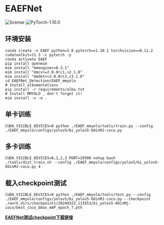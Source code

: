 # EAEFNet

![license](https://img.shields.io/badge/license-MIT-green) ![PyTorch-1.10.0](https://img.shields.io/badge/PyTorch-1.10.0-blue)



## 环境安装

```shell
conda create -n EAEF python=3.8 pytorch==1.10.1 torchvision==0.11.2 cudatoolkit=11.3 -c pytorch -y
conda activate EAEF
pip install openmim
mim install "mmengine>=0.3.1"
mim install "mmcv>=2.0.0rc1,<2.1.0"
mim install "mmdet>=3.0.0rc3,<3.1.0"
cd EAEFNet_Detection/EAEF_mmyolo
# Install albumentations
pip install -r requirements/albu.txt
# Install MMYOLO , don't forget it!
mim install -v -e .
```

## 单卡训练
```
CUDA_VISIBLE_DEVICES=0 python ./EAEF_mmyolo/tools/train.py --config ./EAEF_mmyolo/configs/yolov5/bi_yolov5-OdinMJ-coco.py
```
## 多卡训练

```
CUDA_VISIBLE_DEVICES=0,1,2,3 PORT=29500 nohup bash ./tools/dist_train.sh --config ./EAEF_mmyolo/configs/yolov5/bi_yolov5-OdinMJ-coco.py 4
```

## 载入checkpoint测试

```
CUDA_VISIBLE_DEVICES=0 python ./EAEF_mmyolo/tools/test.py --config ./EAEF_mmyolo/configs/yolov5/bi_yolov5-OdinMJ-coco.py --checkpoint ./work_dirs/checkpoints/20240322_113553/bi_yolov5-OdinMj-coco/best_coco_bbox_mAP_epoch_7.pth
```

[**EAEFNet测试checkpoint下载链接**](https://pan.baidu.com/s/1UfnB6XLAJ9EX7TNqu3AcEg?pwd=fstr)


